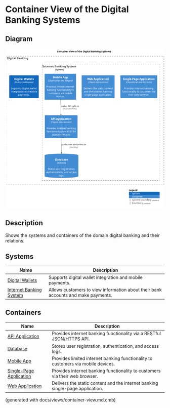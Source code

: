 # Container View of the Digital Banking Systems

## Diagram
![Container View of the Digital Banking Systems](../../mybank/digital-banking/container-view.png)

## Description
Shows the systems and containers of the domain digital banking and their relations.
## Systems
| Name | Description |
|---|---|
| [Digital Wallets](../../mybank/digital-banking/digital-wallets-system.md) | Supports digital wallet integration and mobile payments. |
| [Internet Banking System](../../mybank/digital-banking/internet-banking-system/internet-banking-system.md) | Allows customers to view information about their bank accounts and make payments. |
## Containers
| Name | Description |
|---|---|
| [API Application](../../mybank/digital-banking/internet-banking-system/api-application.md) | Provides internet banking functionality via a RESTful JSON/HTTPS API. |
| [Database](../../mybank/digital-banking/internet-banking-system/database.md) | Stores user registration, authentication, and access logs. |
| [Mobile App](../../mybank/digital-banking/internet-banking-system/mobile-app.md) | Provides limited internet banking functionality to customers via mobile devices. |
| [Single-Page Application](../../mybank/digital-banking/internet-banking-system/single-page-app.md) | Provides internet banking functionality to customers via their web browser. |
| [Web Application](../../mybank/digital-banking/internet-banking-system/web-app.md) | Delivers the static content and the internet banking single-page application. |


(generated with docs/views/container-view.md.cmb)
